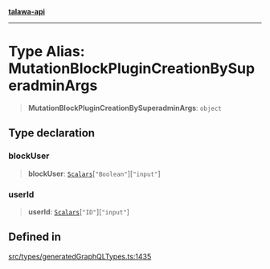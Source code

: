 [**talawa-api**](../../../README.md)

***

# Type Alias: MutationBlockPluginCreationBySuperadminArgs

> **MutationBlockPluginCreationBySuperadminArgs**: `object`

## Type declaration

### blockUser

> **blockUser**: [`Scalars`](Scalars.md)\[`"Boolean"`\]\[`"input"`\]

### userId

> **userId**: [`Scalars`](Scalars.md)\[`"ID"`\]\[`"input"`\]

## Defined in

[src/types/generatedGraphQLTypes.ts:1435](https://github.com/Suyash878/talawa-api/blob/b5a9d8b4a1ea678a3d6f5b710b3721f91a3052fc/src/types/generatedGraphQLTypes.ts#L1435)
